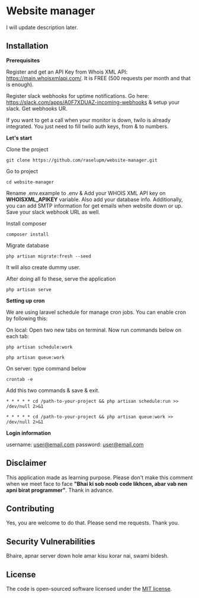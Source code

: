 # Website manager

I will update description later. 

## Installation

**Prerequisites**

Register and get an API Key from Whois XML API: https://main.whoisxmlapi.com/. It is FREE (500 requests per month and that is enough).

Register slack webhooks for uptime notifications. Go here: https://slack.com/apps/A0F7XDUAZ-incoming-webhooks & setup your slack. Get webhooks UR.

If you want to get a call when your monitor is down, twilo is already integrated. You just need to fill twilo auth keys, from & to numbers. 


**Let's start**

Clone the project 

`git clone https://github.com/raselupm/website-manager.git`

Go to project 

`cd website-manager`

Rename .env.example to .env & Add your WHOIS XML API key on **WHOISXML_APIKEY** variable. Also add your database info. Additionally, you can add SMTP information for get emails when website down or up. Save your slack webhook URL as well.

Install composer

`composer install`

Migrate database

`php artisan migrate:fresh --seed`

It will also create dummy user. 

After doing all fo these, serve the application

`php artisan serve`

**Setting up cron**

We are using laravel schedule for manage cron jobs. You can enable cron by following this:

On local: Open two new tabs on terminal. Now run commands below on each tab: 

`php artisan schedule:work`

`php artisan queue:work`

On server: type command below

`crontab -e`

Add this two commands & save & exit. 

`* * * * * cd /path-to-your-project && php artisan schedule:run >> /dev/null 2>&1`

`* * * * * cd /path-to-your-project && php artisan queue:work >> /dev/null 2>&1`

**Login information**

username: user@email.com
password: user@email.com


## Disclaimer

This application made as learning purpose. Please don't make this comment when we meet face to face **"Bhai ki sob noob code likhcen, abar vab nen apni birat programmer"**. Thank in advance.


## Contributing

Yes, you are welcome to do that. Please send me requests. Thank you. 


## Security Vulnerabilities

Bhaire, apnar server down hole amar kisu korar nai, swami bidesh. 

## License

The code is open-sourced software licensed under the [MIT license](https://opensource.org/licenses/MIT).
